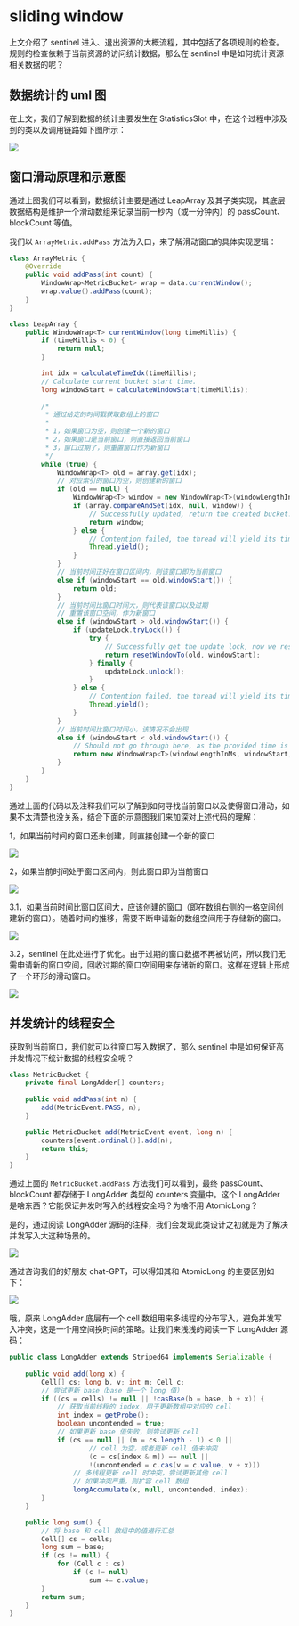 # sliding window

上文介绍了 sentinel 进入、退出资源的大概流程，其中包括了各项规则的检查。规则的检查依赖于当前资源的访问统计数据，那么在 sentinel 中是如何统计资源相关数据的呢？

## 数据统计的 uml 图

在上文，我们了解到数据的统计主要发生在 StatisticsSlot 中，在这个过程中涉及到的类以及调用链路如下图所示：

![](./images/statistics-uml.png)

## 窗口滑动原理和示意图

通过上图我们可以看到，数据统计主要是通过 LeapArray 及其子类实现，其底层数据结构是维护一个滑动数组来记录当前一秒内（或一分钟内）的 passCount、blockCount 等值。

我们以 `ArrayMetric.addPass` 方法为入口，来了解滑动窗口的具体实现逻辑：

```java
class ArrayMetric {
    @Override
    public void addPass(int count) {
        WindowWrap<MetricBucket> wrap = data.currentWindow();
        wrap.value().addPass(count);
    }
}

class LeapArray {
    public WindowWrap<T> currentWindow(long timeMillis) {
        if (timeMillis < 0) {
            return null;
        }

        int idx = calculateTimeIdx(timeMillis);
        // Calculate current bucket start time.
        long windowStart = calculateWindowStart(timeMillis);
        
        /*
         * 通过给定的时间戳获取数组上的窗口
         * 
         * 1，如果窗口为空，则创建一个新的窗口
         * 2，如果窗口是当前窗口，则直接返回当前窗口
         * 3，窗口过期了，则重置窗口作为新窗口
         */
        while (true) {
            WindowWrap<T> old = array.get(idx);
            // 对应索引的窗口为空，则创建新的窗口
            if (old == null) {
                WindowWrap<T> window = new WindowWrap<T>(windowLengthInMs, windowStart, newEmptyBucket(timeMillis));
                if (array.compareAndSet(idx, null, window)) {
                    // Successfully updated, return the created bucket.
                    return window;
                } else {
                    // Contention failed, the thread will yield its time slice to wait for bucket available.
                    Thread.yield();
                }
            } 
            // 当前时间正好在窗口区间内，则该窗口即为当前窗口
            else if (windowStart == old.windowStart()) {
                return old;
            } 
            // 当前时间比窗口时间大，则代表该窗口以及过期
            // 重置该窗口空间，作为新窗口
            else if (windowStart > old.windowStart()) {
                if (updateLock.tryLock()) {
                    try {
                        // Successfully get the update lock, now we reset the bucket.
                        return resetWindowTo(old, windowStart);
                    } finally {
                        updateLock.unlock();
                    }
                } else {
                    // Contention failed, the thread will yield its time slice to wait for bucket available.
                    Thread.yield();
                }
            }
            // 当前时间比窗口时间小，该情况不会出现
            else if (windowStart < old.windowStart()) {
                // Should not go through here, as the provided time is already behind.
                return new WindowWrap<T>(windowLengthInMs, windowStart, newEmptyBucket(timeMillis));
            }
        }
    }
}
```

通过上面的代码以及注释我们可以了解到如何寻找当前窗口以及使得窗口滑动，如果不太清楚也没关系，结合下面的示意图我们来加深对上述代码的理解：

1，如果当前时间的窗口还未创建，则直接创建一个新的窗口

![](./images/sliding-window1.png)

2，如果当前时间处于窗口区间内，则此窗口即为当前窗口

![](./images/sliding-window2.png)

3.1，如果当前时间比窗口区间大，应该创建的窗口（即在数组右侧的一格空间创建新的窗口）。随着时间的推移，需要不断申请新的数组空间用于存储新的窗口。

![](./images/sliding-window3.png)

3.2，sentinel 在此处进行了优化。由于过期的窗口数据不再被访问，所以我们无需申请新的窗口空间，回收过期的窗口空间用来存储新的窗口。这样在逻辑上形成了一个环形的滑动窗口。

![](./images/sliding-window4.png)

## 并发统计的线程安全

获取到当前窗口，我们就可以往窗口写入数据了，那么 sentinel 中是如何保证高并发情况下统计数据的线程安全呢？

```java
class MetricBucket {
    private final LongAdder[] counters;
    
    public void addPass(int n) {
        add(MetricEvent.PASS, n);
    }

    public MetricBucket add(MetricEvent event, long n) {
        counters[event.ordinal()].add(n);
        return this;
    }
}
```

通过上面的 `MetricBucket.addPass` 方法我们可以看到，最终 passCount、blockCount 都存储于 LongAdder 类型的 counters 变量中。这个 LongAdder 是啥东西？它能保证并发时写入的线程安全吗？为啥不用 AtomicLong？

是的，通过阅读 LongAdder 源码的注释，我们会发现此类设计之初就是为了解决并发写入大这种场景的。

![](./images/longadder-comment.png)

通过咨询我们的好朋友 chat-GPT，可以得知其和 AtomicLong 的主要区别如下：

![](./images/longadder-vs-atomiclong.png)

哦，原来 LongAdder 底层有一个 cell 数组用来多线程的分布写入，避免并发写入冲突，这是一个用空间换时间的策略。让我们来浅浅的阅读一下 LongAdder 源码：

```java
public class LongAdder extends Striped64 implements Serializable {
    
    public void add(long x) {
        Cell[] cs; long b, v; int m; Cell c;
        // 尝试更新 base（base 是一个 long 值）
        if ((cs = cells) != null || !casBase(b = base, b + x)) {
            // 获取当前线程的 index，用于更新数组中对应的 cell
            int index = getProbe();
            boolean uncontended = true;
            // 如果更新 base 值失败，则尝试更新 cell
            if (cs == null || (m = cs.length - 1) < 0 ||
                    // cell 为空，或者更新 cell 值未冲突
                    (c = cs[index & m]) == null ||
                    !(uncontended = c.cas(v = c.value, v + x)))
                // 多线程更新 cell 时冲突，尝试更新其他 cell
                // 如果冲突严重，则扩容 cell 数组
                longAccumulate(x, null, uncontended, index);
        }
    }

    public long sum() {
        // 将 base 和 cell 数组中的值进行汇总
        Cell[] cs = cells;
        long sum = base;
        if (cs != null) {
            for (Cell c : cs)
                if (c != null)
                    sum += c.value;
        }
        return sum;
    }
}
```